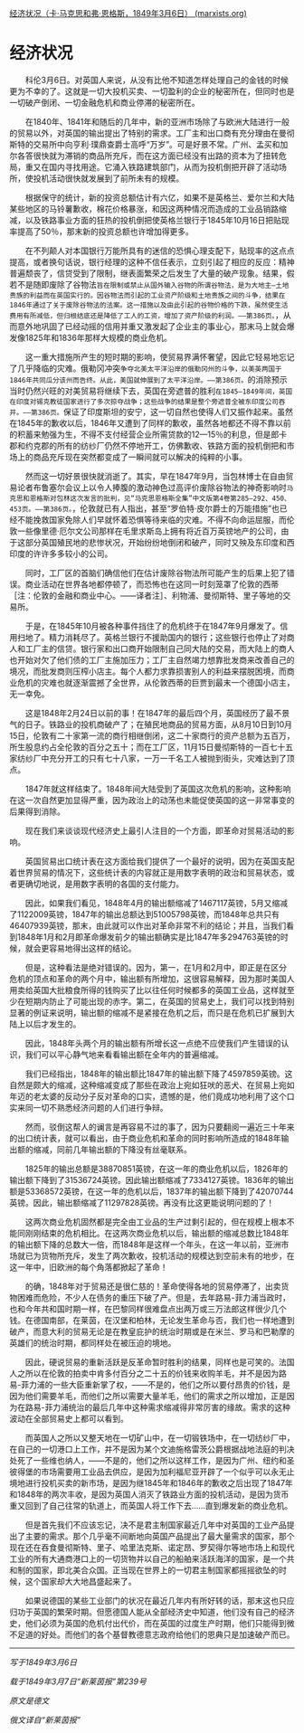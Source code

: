 [经济状况（卡·马克思和弗·恩格斯，1849年3月6日） (marxists.org)](https://www.marxists.org/chinese/marx/mia-chinese-marx-18490306.htm)

# 经济状况

　　科伦3月6日。对英国人来说，从没有比他不知道怎样处理自己的金钱的时候更为不幸的了。这就是一切大投机买卖、一切盈利的企业的秘密所在，但同时也是一切破产倒闭、一切金融危机和商业停滞的秘密所在。

　　在1840年、1841年和随后的几年中，新的亚洲市场除了与欧洲大陆进行一般的贸易以外，对英国的输出提出了特别的需求。工厂主和出口商有充分理由在曼彻斯特的交易所中向亨利·璞鼎查爵士高呼“万岁”。可是好景不常。广州、孟买和加尔各答很快就为滞销的商品所充斥，而在这方面已经没有出路的资本为了扭转危局，重又在国内寻找用途。它涌入铁路建筑部门，从而为投机倒把开辟了活动场所，使投机活动很快就发展到了前所未有的规模。

　　根据保守的统计，新的投资总额估计有六亿，如果不是英格兰、爱尔兰和大陆某些地区的马铃薯歉收，棉花价格暴涨，和因这两种情况而造成的工业品销路缩减，以及铁路事业方面的狂热的投机倒把使英格兰银行于1845年10月16日把贴现率提高了50％，那末新的投资总额也许增加得更多。

　　在不列颠人对本国银行万能所具有的迷信的恐惧心理支配下，贴现率的这点点提高，或者换句话说，银行经理的这种不信任表示，立刻引起了相应的反应：精神普遍颓丧了，信贷受到了限制，继表面繁荣之后发生了大量的破产现象。结果，假若不是随即废除了谷物法`旨在限制或禁止从国外输入谷物的所谓谷物法，是为大地主—土地贵族的利益而在英国实行的。因谷物法而引起的工业资产阶级和土地贵族之间的斗争，结果在1846年通过了关于废除谷物法的法案。这一措施以及由此引起的谷物价格的下跌，虽然使生活费用有所减低，但归根结底还是降低了工人的工资，增加了资产阶级的利润。——第386页。`，从而意外地巩固了已经动摇的信用并重又激发起了企业主的事业心，那末马上就会爆发像1825年和1836年那样大规模的商业危机。

　　这一重大措施所产生的短时期的影响，使贸易界满怀奢望，因此它轻易地忘记了几乎降临的灾难。俄勒冈冲突`争夺北美太平洋沿岸的俄勒冈州的斗争，以美英两国于1846年共同瓜分该州而告终。从此，美国就伸展到了太平洋沿岸。——第386页。`的消除预示当时仍然兴旺的对美贸易将继续下去，英国在旁遮普的胜利`在1845—1849年间，英国在印度对锡克教徒国家进行了多次掠夺战争；这些战争的结果是整个旁遮普全被东印度公司吞并。——第386页。`保证了印度斯坦的安宁，这一切自然也使得人们又振作起来。虽然在1845年的歉收以后，1846年又遭到了同样的歉收，虽然各地都还不得不靠以前的积蓄来勉强为生，不得不支付经营企业所需贷款的12—15％的利息，但是郎卡郡和约克郡的所有的纺纱厂仍然不停地开工，仿佛歉收、铁路方面的投机倒把和市场上的商品充斥现在突然都变成了一瞬间就可以解决的纯粹的小事。

　　然而这一切好景很快就消逝了。其实，早在1847年9月，当包林博士在自由贸易论者布鲁塞尔会议上以令人捧腹的激动神色过高评价废除谷物法的神奇影响时`马克思和恩格斯对包林这次发言的批判，见“马克思恩格斯全集”中文版第4卷第285—292、450、453页。——第386页。`，伦敦就已有人指出，甚至“罗伯特·皮尔爵士的万能措施”也已经不能挽救国家免除人们早就怀着恐惧等待来临的灾难。不得不向命运屈服，而伦敦一些像里德·厄尔文公司那样在毛里求斯岛上拥有将近百万英镑地产的公司，由于这部分英国殖民地的悲惨状况，开始纷纷地倒闭和破产，同时又殃及东印度和西印度的许许多多较小的公司。

　　同时，工厂区的首脑们确信他们在估计废除谷物法所可能产生的后果上犯了错误。商业活动在世界各地都停顿了，而恐怖也在这同一时刻笼罩了伦敦的西蒂［注：伦敦的金融和商业中心。——译者注］、利物浦、曼彻斯特、里子等地的交易所。

　　于是，在1845年10月被各种事件挡住了的危机终于在1847年9月爆发了。信用扫地了。精力消耗尽了。英格兰银行不援助国内的银行；这些银行也停止了对商人和工厂主的信贷。银行家和出口商开始限制自己同大陆的交易，而大陆上的商人也开始对欠了他们债的工厂主施加压力；工厂主自然竭力想靠批发商来改善自己的境况，而批发商则压榨小店主。每个人都力求靠损害别人的利益来摆脱困境，而商业危机的灾难也就逐渐震撼了全世界，从伦敦西蒂的巨贾到最末一个德国小店主，无一幸免。

　　这是1848年2月24日以前的事！在1847年的最后四个月，英国经历了最不景气的日子。铁路业的投机商破产了；在殖民地商品的贸易方面，从8月10日到10月15日，伦敦有二十家第一流的商行相继倒闭，这二十家商行的资产总额为五百万，所生股息约占全伦敦的百分之五十；而在工厂区，11月15日曼彻斯特的一百七十五家纺纱厂中充分开工的只有七十八家，一万一千名工人被抛到街头，灾难达到了顶点。

　　1847年就这样结束了。1848年间大陆受到了英国这次危机的影响，这种影响在这一次自然更加显得严重，因为政治上的动荡也未能促使英国的这一非常事变的后果得到消除。

　　现在我们来谈谈现代经济史上最引人注目的一个方面，即革命对贸易活动的影响。

　　英国贸易出口统计表在这方面给我们提供了一个最好的说明，因为在英国支配着世界贸易的情况下，这些统计表的内容就正是用数字表明的政治和贸易状态，或者更确切地说，是用数字表明的各国的支付能力。

　　因此，如果我们看见，1848年4月的输出额缩减了1467117英镑，5月又缩减了1122009英镑，1847年的输出总额达到51005798英镑，而1848年总共只有46407939英镑，那末，由此就可以作出对革命非常不利的结论；并且，当我们看到1848年1月和2月即革命爆发前夕的输出额确实是比1847年多294763英镑的时候，就会更容易地得出这样的结论。

　　但是，这种看法是绝对错误的。因为，第一，在1月和2月中，即正是在区分危机的顶点和革命的两个月中，输出额有所增加，这很容易解释，因为那时美国人用卖给英国大批粮食所得的钱购买了比以往任何时候都多的英国工业品，这样就至少在短期内防止了可能出现的赤字。第二，在英国的贸易史上，我们可以找到特别显著的例证来说明，输出额的缩减不是紧接在危机之后，而只是在危机已扩展到大陆上以后才发生的。

　　因此，1848年头两个月的输出额有所增长这一点绝不应使我们产生错误的认识，我们可以平心静气地来看看输出额在全年内的普遍缩减。

　　我们已经指出，1848年的输出额比1847年的输出额下降了4597859英镑。这自然是颇大的缩减，这种缩减变成了那些在政治上宛如狂吠的恶犬、在贸易上宛如年迈的老太婆的反动分子反对革命的口实，遗憾的是，他们竟成功地利用了这个口实来同一切不熟悉经济问题的人们进行争辩。

　　然而，驳倒这帮人的谰言是再容易不过的事了，因为只要翻阅一遍近三十年来的出口统计表，就可以看出，由于商业危机和革命的同时影响所造成的1848年输出额的缩减，同前几年输出额的下降没有丝毫联系。

　　1825年的输出总额是38870851英镑，在这一年的商业危机以后，1826年的输出额下降到了31536724英镑。因此输出额缩减了7334127英镑。1836年的输出额是53368572英镑，在这一年的危机以后，1837年的输出额下降到了42070744英镑。因此，输出额缩减了11297828英镑。再没有比这更能说明问题的了！

　　这两次商业危机固然都是完全由工业品的生产过剩引起的，但在规模上根本不能同刚刚结束的危机相比。在这两次商业危机以后，输出额的缩减总数比1848年的输出额下降的总数大一倍，而1848年是这样一个年头，在这一年以前，亚洲市场就已为货物所充斥，发生了两次歉收，投机活动的规模达到空前未有的地步，在这一年中，旧欧洲的每个角落都掀起了革命！

　　的确，1848年对于贸易还是很仁慈的！革命使得各地的贸易停滞了，出卖货物困难而危险，不少人在债务的重压下破了产。但是，去年路易-菲力浦当政时，也和今年共和国时期一样，在巴黎同样很难盘点出两万或三万法郎这样很少几个钱。在德国南部，在莱茵，在汉堡和柏林，无论发生革命与否，我们也一样地遭到破产，而意大利的贸易无论是在教皇庇护的统治时期或是在米兰、罗马和巴勒摩的英雄们的统治时期，都同样处在被压迫的境地。

　　因此，硬说贸易的重新活跃是反革命暂时胜利的结果，同样也是可笑的。法国人之所以在伦敦的拍卖中肯多付百分之二十五的价钱来收购羊毛，并不是因为路易-菲力浦的一些大臣重新掌了权，——不是的，他们之所以要付昂贵的价钱，是因为他们需要羊毛，而他们之所以需要大量羊毛，他们的需求之所以增加，正是因为在路易-菲力浦统治的最后几年中这种需求缩减得非常厉害的缘故。需求的这种波动在全部贸易史上都可以看到。

　　而英国人之所以又整天地在一切矿山中，在一切锻铁场中，在一切纺纱厂中，在自己的一切港口上工作，并不是因为某个文迪施格雷茨公爵根据战地法庭的判决处死了一些维也纳人，——不是的，他们之所以这样工作，是因为广州、纽约和圣彼得堡的市场需要用工业品去供应，是因为加利福尼亚开辟了一个似乎可以永无止境地进行投机买卖的新市场，是因为继1845年和1846年的歉收之后出现了1847年和1848年的两次丰收，是因为英国人消灭了铁路业方面的投机活动，是因为货币重又回到了自己往常的轨道上，而英国人将工作下去……直到爆发新的商业危机。

　　但是首先我们不应该忘记，决不是君主制国家最近几年中对英国的工业产品提出了主要的需求。那个几乎毫不间断地向英国产品提出了最大量需求的国家，那个现在还在吞食曼彻斯特、里子、哈里法克斯、诺定昂、罗契得尔等地市场上和现代工业的所有大通商港口上的一切货物并以自己的船舶来活跃海洋的国家，是一个共和制的国家，即北美合众国。正当现在世界上的一切君主制国家都摇摇欲坠的时候，这个国家却大大地昌盛起来了。

　　如果说德国的某些工业部门的状况在最近几年内有所好转的话，那末这也只应归功于英国的繁荣时期。但愿德国人能从全部经济史中知道，他们没有自己的经济史，他们必须为英国的危机付出代价，而在英国的过度生产时期，他们只能得到微不足道的好处。而他们的各个基督教德意志政府给他们的恩典只是加速破产而已。

------

*写于1849年3月6日*

*载于1849年3月7日“新莱茵报”第239号*

*原文是德文*

*俄文译自“新莱茵报”*

